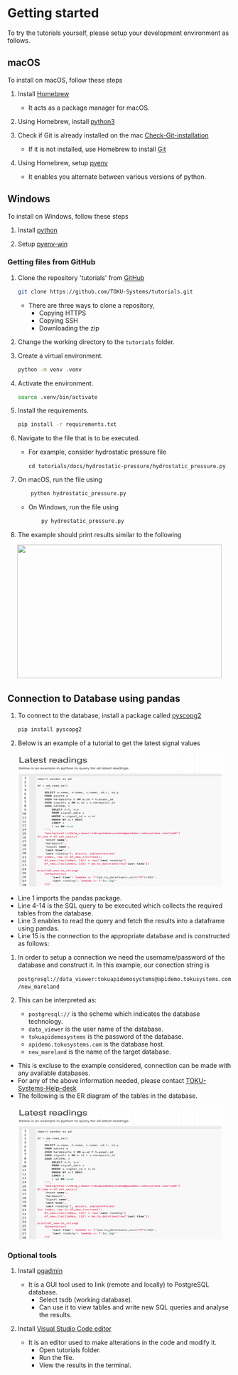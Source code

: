 # Getting started

To try the tutorials yourself, please setup your development environment as follows.

## macOS

To install on macOS, follow these steps

1. Install [Homebrew](https://brew.sh/)

    - It acts as a package manager for macOS.

1. Using Homebrew, install [python3](https://formulae.brew.sh/formula/python@3.9)

1. Check if Git is already installed on the mac [Check-Git-installation](https://github.com/git-guides/install-git)

    - If it is not installed, use Homebrew to
    install [Git](https://www.atlassian.com/git/tutorials/install-git)

1. Using Homebrew, setup [pyenv](https://github.com/pyenv/pyenv)

    - It enables you alternate between various versions of python.

## Windows

To install on Windows, follow these steps

1. Install [python](https://medium.com/co-learning-lounge/how-to-download-install-python-on-windows-2021-44a707994013)

1. Setup [pyenv-win](https://github.com/pyenv-win/pyenv-win)

### Getting files from GitHub

1. Clone the repository 'tutorials' from [GitHub](https://github.com/TOKU-Systems/tutorials)

    ```sh
    git clone https://github.com/TOKU-Systems/tutorials.git
    ```

    - There are three ways to clone a repository,
        - Copying HTTPS
        - Copying SSH
        - Downloading the zip

1. Change the working directory to the `tutorials` folder.

1. Create a virtual environment.

    ```sh
    python -m venv .venv
    ```

1. Activate the environment.

    ```sh
    source .venv/bin/activate
    ```

1. Install the requirements.

    ```sh
    pip install -r requirements.txt
    ```

1. Navigate to the file that is to be executed.

    - For example, consider hydrostatic pressure file

        `cd tutorials/docs/hydrostatic-pressure/hydrostatic_pressure.py`

1. On macOS, run the file using

    ```sh
        python hydrostatic_pressure.py
    ```

    - On Windows, run the file using

        ```sh
            py hydrostatic_pressure.py
        ```

1. The example should print results similar to the following

<p align="center">
  <img width="460" height="300" src="https://raw.githubusercontent.com/TOKU-Systems/tutorials/develop/docs/pic/Screen%20Shot%202021-09-14%20at%208.01.22%20AM.png">
</p>

## Connection to Database using pandas

1. To connect to the database, install a package called [pyscopg2](https://www.psycopg.org/docs/)

    ```sh
    pip install pyscopg2
    ```

1. Below is an example of a tutorial to get the latest signal values

<p align="center">
  <img width="460" height="300" src="https://raw.githubusercontent.com/TOKU-Systems/tutorials/develop/docs/pic/Latest-readings-code.png">
</p>

- Line 1 imports the pandas package.
- Line 4-14 is the SQL query to be executed which collects the required tables
from the database.
- Line 3 enables to read the query and fetch the results into a dataframe
using pandas.
- Line 15 is the connection to the appropriate database and is constructed as follows:

1. In order to setup a connection we need the username/password of the database and construct it. In this example, our conection string is

    `postgresql://data_viewer:tokuapidemosystems@apidemo.tokusystems.com/new_mareland`

1. This can be interpreted as:

    - `postgresql://` is the scheme which indicates the database technology.
    - `data_viewer` is the user name of the database.
    - `tokuapidemosystems` is the password of the database.
    - `apidemo.tokusystems.com` is the database host.
    - `new_mareland` is the name of the target database.

- This is excluse to the example considered, connection can be made with any
available databases.
- For any of the above information needed, please contact [TOKU-Systems-Help-desk](https://www.tokusystems.com/contact/)
- The following is the ER diagram of the tables in the database.

<p align="center">
  <img width="460" height="300" src="https://raw.githubusercontent.com/TOKU-Systems/tutorials/develop/docs/pic/Latest-readings-code.png">
</p>

### Optional tools

1. Install [pgadmin](https://www.pgadmin.org/download/)
    - It is a GUI tool used to link (remote and locally) to PostgreSQL database.
        - Select tsdb (working database).
        - Can use it to view tables and write new SQL queries and analyse the results.

1. Install [Visual Studio Code editor](https://code.visualstudio.com/download)
    - It is an editor used to make alterations in the code and modify it.
        - Open tutorials folder.
        - Run the file.
        - View the results in the terminal.
